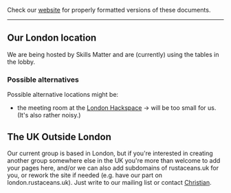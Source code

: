 Check our [website](http://rustaceans.uk/) for
properly formatted versions of these documents.

---

## Our London location

We are being hosted by Skills Matter and are (currently) using the tables in the lobby.

### Possible alternatives

Possible alternative locations might be:

* the meeting room at the [London
  Hackspace](https://london.hackspace.org.uk/) -> will be too small
  for us. (It's also rather noisy.)

## The UK Outside London

Our current group is based in London, but if you're interested in
creating another group somewhere else in the UK you're more than
welcome to add your pages here, and/or we can also add subdomains of
rustaceans.uk for you, or rework the site if needed (e.g. have our
part on london.rustaceans.uk). Just write to our mailing list or
contact [Christian](users/Christian_Jaeger.md).

